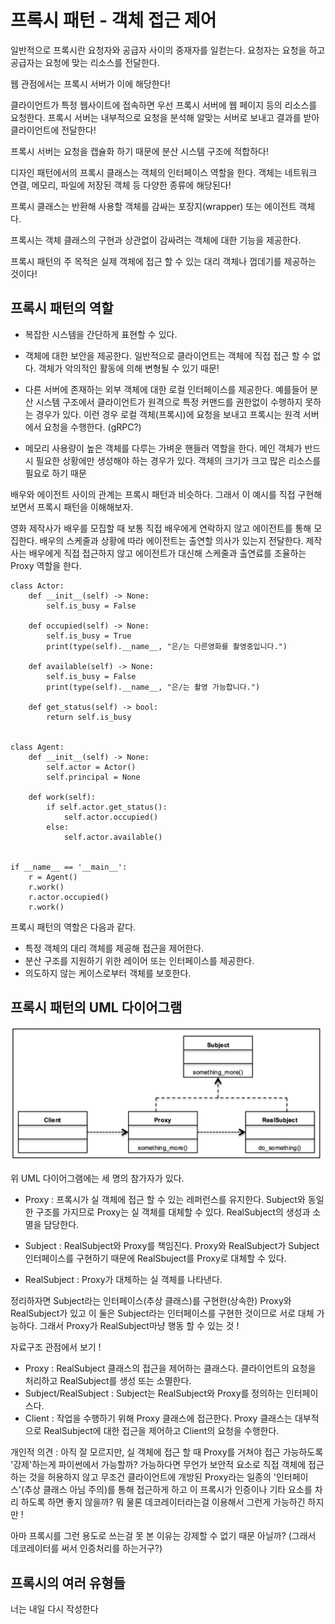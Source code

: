 # 프록시 패턴 - 객체 접근 제어

일반적으로 프록시란 요청자와 공급자 사이의 중재자를 일컫는다.
요청자는 요청을 하고 공급자는 요청에 맞는 리소스를 전달한다.

웹 관점에서는 프록시 서버가 이에 해당한다!

클라이언트가 특정 웹사이트에 접속하면 우선 프록시 서버에 웹 페이지 등의 리소스를 요청한다.
프록시 서버는 내부적으로 요청을 분석해 알맞는 서버로 보내고 결과를 받아 클라이언트에 전달한다!

프록시 서버는 요청을 캡슐화 하기 때문에 분산 시스템 구조에 적합하다!

디자인 패턴에서의 프록시 클래스는 객체의 인터페이스 역할을 한다.
객체는 네트워크 연결, 메모리, 파일에 저장된 객체 등 다양한 종류에 해당된다!

프록시 클래스는 반환해 사용할 객체를 감싸는 포장지(wrapper) 또는 에이전트 객체다.

프록시는 객체 클래스의 구현과 상관없이 감싸려는 객체에 대한 기능을 제공한다.

프록시 패턴의 주 목적은 실제 객체에 접근 할 수 있는 대리 객체나 껍데기를 제공하는 것이다!

## 프록시 패턴의 역할
- 복잡한 시스템을 간단하게 표현할 수 있다.
- 객체에 대한 보안을 제공한다. 일반적으로 클라이언트는 객체에 직접 접근 할 수 없다. 객체가 악의적인 활동에 의해 변형될 수 있기 때문!
- 다른 서버에 존재하는 외부 객체에 대한 로컬 인터페이스를 제공한다. 예를들어 분산 시스템 구조에서 클라이언트가 원격으로 특정 커맨드를 권한없이 수행하지 못하는 경우가 있다. 
이런 경우 로컬 객체(프록시)에 요청을 보내고 프록시는 원격 서버에서 요청을 수행한다. (gRPC?)
  
- 메모리 사용량이 높은 객체를 다루는 가벼운 핸들러 역할을 한다. 메인 객체가 반드시 필요한 상황에만 생성해야 하는 경우가 있다.
객체의 크기가 크고 많은 리소스를 필요로 하기 때문
  

배우와 에이전트 사이의 관계는 프록시 패턴과 비슷하다. 그래서 이 예시를 직접 구현해보면서 프록시 패턴을 이해해보자.

영화 제작사가 배우를 모집할 때 보통 직접 배우에게 연락하지 않고 에이전트를 통해 모집한다. 배우의 스케줄과 상황에 따라 에이전트는 출연할 의사가 있는지 전달한다.
제작사는 배우에게 직접 접근하지 않고 에이전트가 대신해 스케줄과 출연료를 조율하는 Proxy 역할을 한다.


```python3
class Actor:
    def __init__(self) -> None:
        self.is_busy = False

    def occupied(self) -> None:
        self.is_busy = True
        print(type(self).__name__, "은/는 다른영화를 촬영중입니다.")

    def available(self) -> None:
        self.is_busy = False
        print(type(self).__name__, "은/는 촬영 가능합니다.")

    def get_status(self) -> bool:
        return self.is_busy


class Agent:
    def __init__(self) -> None:
        self.actor = Actor()
        self.principal = None

    def work(self):
        if self.actor.get_status():
            self.actor.occupied()
        else:
            self.actor.available()


if __name__ == '__main__':
    r = Agent()
    r.work()
    r.actor.occupied()
    r.work()
```

프록시 패턴의 역할은 다음과 같다.

- 특정 객체의 대리 객체를 제공해 접근을 제어한다.
- 분산 구조를 지원하기 위한 레이어 또는 인터페이스를 제공한다.
- 의도하지 않는 케이스로부터 객체를 보호한다.

## 프록시 패턴의 UML 다이어그램

![](proxy.png)

위 UML 다이어그램에는 세 명의 참가자가 있다.

- Proxy : 프록시가 실 객체에 접근 할 수 있는 레퍼런스를 유지한다. Subject와 동일한 구조를
가지므로 Proxy는 실 객체를 대체할 수 있다. RealSubject의 생성과 소멸을 담당한다.
  
- Subject : RealSubject와 Proxy를 책임진다. Proxy와 RealSubject가 Subject 인터페이스를 구현하기 때문에 
RealSbuject를 Proxy로 대체할 수 있다.
  
- RealSubject : Proxy가 대체하는 실 객체를 나타낸다.


정리하자면 Subject라는 인터페이스(추상 클래스)를 구현한(상속한) Proxy와 RealSubject가 있고
이 둘은 Subject라는 인터페이스를 구현한 것이므로 서로 대체 가능하다. 그래서 Proxy가 RealSubject마냥 행동 할 수 있는 것 !

자료구조 관점에서 보기 !

- Proxy : RealSubject 클래스의 접근을 제어하는 클래스다. 클라이언트의 요청을 처리하고 RealSubject를 생성 또는 소멸한다.
- Subject/RealSubject : Subject는 RealSubject와 Proxy를 정의하는 인터페이스다. 
- Client : 작업을 수행하기 위해 Proxy 클래스에 접근한다. Proxy 클래스는 대부적으로 RealSubject에 대한 접근을 제어하고 Client의 요청을 수행한다.

개인적 의견 : 아직 잘 모르지만, 실 객체에 접근 할 때 Proxy를 거쳐야 접근 가능하도록 '강제'하는게 파이썬에서 가능할까?
가능하다면 무언가 보안적 요소로 직접 객체에 접근하는 것을 허용하지 않고 무조건 클라이언트에 개방된 Proxy라는 일종의 '인터페이스'(추상 클래스 아님 주의)를 통해 접근하게 하고
이 프록시가 인증이나 기타 요소를 차리 하도록 하면 좋지 않을까? 뭐 물론 데코레이터라는걸 이용해서 그런게 가능하긴 하지만 !

아마 프록시를 그런 용도로 쓰는걸 못 본 이유는 강제할 수 없기 때문 아닐까? (그래서 데코레이터를 써서 인증처리를 하는거구?)

## 프록시의 여러 유형들

너는 내일 다시 작성한다